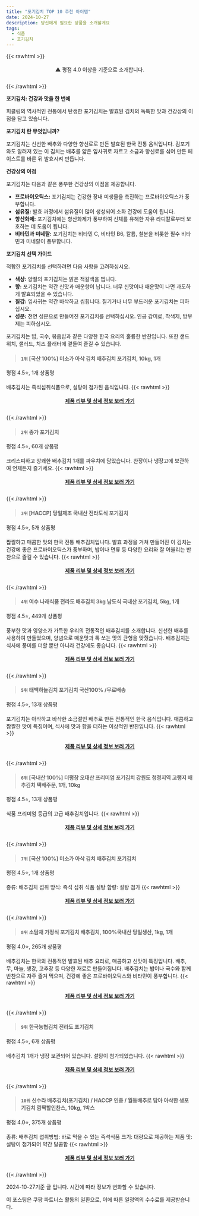 ```yaml
---
title: "포기김치 TOP 10 추천 아이템"
date: 2024-10-27
description: 당신에게 필요한 상품을 소개할게요
tags:
  - 식품
  - 포기김치
---
```

{{< rawhtml >}}<div class="toc" style="text-align: center; height: 50px; line-height: 2;">  <p>⚠️ 평점 4.0 이상을 기준으로 소개합니다.<br></p></div> {{< /rawhtml >}}

**포기김치: 건강과 맛을 한 번에**

피클링의 역사적인 전통에서 탄생한 포기김치는 발효된 김치의 독특한 맛과 건강상의 이점을 담고 있습니다.

**포기김치 란 무엇입니까?**

포기김치는 신선한 배추와 다양한 향신료로 만든 발효된 한국 전통 음식입니다. 김포기와도 알려져 있는 이 김치는 배추를 얇은 잎사귀로 자르고 소금과 향신료를 섞어 만든 페이스트를 바른 뒤 발효시켜 만듭니다.

**건강상의 이점**

포기김치는 다음과 같은 풍부한 건강상의 이점을 제공합니다.

* **프로바이오틱스:** 포기김치는 건강한 장내 미생물을 촉진하는 프로바이오틱스가 풍부합니다.
* **섬유질:** 발효 과정에서 섬유질이 많이 생성되어 소화 건강에 도움이 됩니다.
* **항산화제:** 포기김치에는 항산화제가 풍부하여 신체를 유해한 자유 라디칼로부터 보호하는 데 도움이 됩니다.
* **비타민과 미네랄:** 포기김치는 비타민 C, 비타민 B6, 칼륨, 철분을 비롯한 필수 비타민과 미네랄이 풍부합니다.

**포기김치 선택 가이드**

적합한 포기김치를 선택하려면 다음 사항을 고려하십시오.

* **색상:** 양질의 포기김치는 밝은 적갈색을 띕니다.
* **향:** 포기김치는 약간 신맛과 매운향이 납니다. 너무 신맛이나 매운맛이 나면 과도하게 발효되었을 수 있습니다.
* **질감:** 잎사귀는 약간 바삭하고 씹힙니다. 질기거나 너무 부드러운 포기김치는 피하십시오.
* **성분:** 천연 성분으로 만들어진 포기김치를 선택하십시오. 인공 감미료, 착색제, 방부제는 피하십시오.

포기김치는 밥, 국수, 볶음밥과 같은 다양한 한국 요리의 훌륭한 반찬입니다. 또한 샌드위치, 샐러드, 치즈 플래터에 곁들여 즐길 수 있습니다.


>#### `1위` [국산 100%] 미소가 아삭 김치 배추김치 포기김치, 10kg, 1개
평점 4.5⭐, 1개 상품평

배추김치는 즉석섭취식품으로, 설탕이 첨가된 음식입니다.
{{< rawhtml >}}<div class="toc" style="text-align: center; height: 50px; line-height: 2;"><p><b><a href="https://link.coupang.com/re/AFFSDP?lptag=AF5033054&pageKey=7339220238&itemId=18859537036&vendorItemId=85834242016&traceid=V0-153-ec5eb6b296b34104&clickBeacon=80307890-9466-11ef-956c-f2cc9f21d791%7E3&requestid=20241027222222974091364863&token=31850C%7CMIXED">제품 리뷰 및 상세 정보 보러 가기</a></b><br></p> </div>{{< /rawhtml >}}

>#### `2위` 종가 포기김치
평점 4.5⭐, 60개 상품평

크리스피하고 상쾌한 배추김치 1개를 파우치에 담았습니다. 찬장이나 냉장고에 보관하여 언제든지 즐기세요.
{{< rawhtml >}}<div class="toc" style="text-align: center; height: 50px; line-height: 2;"><p><b><a href="https://link.coupang.com/re/AFFSDP?lptag=AF5033054&pageKey=188775801&itemId=539099114&vendorItemId=4409002203&traceid=V0-153-8e448be65b397850&requestid=20241027222222974091364863&token=31850C%7CMIXED">제품 리뷰 및 상세 정보 보러 가기</a></b><br></p> </div>{{< /rawhtml >}}

>#### `3위` [HACCP] 당일제조 국내산 전라도식 포기김치
평점 4.5⭐, 5개 상품평

짭짤하고 매콤한 맛의 한국 전통 배추김치입니다. 발효 과정을 거쳐 만들어진 이 김치는 건강에 좋은 프로바이오틱스가 풍부하며, 밥이나 면류 등 다양한 요리와 잘 어울리는 반찬으로 즐길 수 있습니다.
{{< rawhtml >}}<div class="toc" style="text-align: center; height: 50px; line-height: 2;"><p><b><a href="https://link.coupang.com/re/AFFSDP?lptag=AF5033054&pageKey=6504753364&itemId=23527257224&vendorItemId=85656283618&traceid=V0-153-ea081f75ca0a8050&requestid=20241027222222974091364863&token=31850C%7CMIXED">제품 리뷰 및 상세 정보 보러 가기</a></b><br></p> </div>{{< /rawhtml >}}

>#### `4위` 여수 나래식품 전라도 배추김치 3kg 남도식 국내산 포기김치, 5kg, 1개
평점 4.5⭐, 449개 상품평

풍부한 맛과 영양소가 가득한 우리의 전통적인 배추김치를 소개합니다. 신선한 배추를 사용하여 만들었으며, 양념으로 매운맛과 톡 쏘는 맛의 균형을 맞췄습니다. 배추김치는 식사에 풍미를 더할 뿐만 아니라 건강에도 좋습니다.
{{< rawhtml >}}<div class="toc" style="text-align: center; height: 50px; line-height: 2;"><p><b><a href="https://link.coupang.com/re/AFFSDP?lptag=AF5033054&pageKey=6908448698&itemId=16640702352&vendorItemId=83915088152&traceid=V0-153-022c620baddcc49a&clickBeacon=80309fa0-9466-11ef-ae3d-be50a2fd924e%7E3&requestid=20241027222222974091364863&token=31850C%7CMIXED">제품 리뷰 및 상세 정보 보러 가기</a></b><br></p> </div>{{< /rawhtml >}}

>#### `5위` 태백하늘김치  포기김치 국산100% /무료배송
평점 4.5⭐, 13개 상품평

포기김치는 아삭하고 바삭한 소금절인 배추로 만든 전통적인 한국 음식입니다. 매콤하고 짭짤한 맛이 특징이며, 식사에 맛과 향을 더하는 이상적인 반찬입니다.
{{< rawhtml >}}<div class="toc" style="text-align: center; height: 50px; line-height: 2;"><p><b><a href="https://link.coupang.com/re/AFFSDP?lptag=AF5033054&pageKey=7293023829&itemId=18644611247&vendorItemId=76468626875&traceid=V0-153-d153f9e23ffb9040&requestid=20241027222222974091364863&token=31850C%7CMIXED">제품 리뷰 및 상세 정보 보러 가기</a></b><br></p> </div>{{< /rawhtml >}}

>#### `6위` [국내산 100%] 더평창 오대산 프리미엄 포기김치 강원도 청정지역 고랭지 배추김치 택배주문, 1개, 10kg
평점 4.5⭐, 13개 상품평

식품 프리미엄 등급의 고급 배추김치입니다.
{{< rawhtml >}}<div class="toc" style="text-align: center; height: 50px; line-height: 2;"><p><b><a href="https://link.coupang.com/re/AFFSDP?lptag=AF5033054&pageKey=8316344620&itemId=24000846025&vendorItemId=91021703226&traceid=V0-153-ad52bf2f932ac2aa&clickBeacon=80309fa0-9466-11ef-bd5d-59ad93ae7fcc%7E3&requestid=20241027222222974091364863&token=31850C%7CMIXED">제품 리뷰 및 상세 정보 보러 가기</a></b><br></p> </div>{{< /rawhtml >}}

>#### `7위` [국산 100%] 미소가 아삭 김치 배추김치 포기김치
평점 4.5⭐, 1개 상품평

종류: 배추김치
섭취 방식: 즉석 섭취 식품
설탕 함량: 설탕 첨가
{{< rawhtml >}}<div class="toc" style="text-align: center; height: 50px; line-height: 2;"><p><b><a href="https://link.coupang.com/re/AFFSDP?lptag=AF5033054&pageKey=7339220238&itemId=18859537035&vendorItemId=85834241988&traceid=V0-153-ec5eb6b296b34104&requestid=20241027222222974091364863&token=31850C%7CMIXED">제품 리뷰 및 상세 정보 보러 가기</a></b><br></p> </div>{{< /rawhtml >}}

>#### `8위` 소담채 가정식 포기김치 배추김치, 100%국내산 당일생산, 1kg, 1개
평점 4.0⭐, 265개 상품평

배추김치는 한국의 전통적인 발효된 배추 요리로, 매콤하고 신맛이 특징입니다. 배추, 무, 마늘, 생강, 고추장 등 다양한 재료로 만들어집니다. 배추김치는 밥이나 국수와 함께 반찬으로 자주 즐겨 먹으며, 건강에 좋은 프로바이오틱스와 비타민이 풍부합니다.
{{< rawhtml >}}<div class="toc" style="text-align: center; height: 50px; line-height: 2;"><p><b><a href="https://link.coupang.com/re/AFFSDP?lptag=AF5033054&pageKey=7480710926&itemId=20710621604&vendorItemId=81656202581&traceid=V0-153-ddbf91b8fefbd149&clickBeacon=80309fa0-9466-11ef-b704-1569a2ae2f60%7E3&requestid=20241027222222974091364863&token=31850C%7CMIXED">제품 리뷰 및 상세 정보 보러 가기</a></b><br></p> </div>{{< /rawhtml >}}

>#### `9위` 한국농협김치 전라도 포기김치
평점 4.5⭐, 6개 상품평

배추김치 1개가 냉장 보관되어 있습니다. 설탕이 첨가되었습니다.
{{< rawhtml >}}<div class="toc" style="text-align: center; height: 50px; line-height: 2;"><p><b><a href="https://link.coupang.com/re/AFFSDP?lptag=AF5033054&pageKey=8266678238&itemId=23820608410&vendorItemId=90844334573&traceid=V0-153-54bc9a206fa74ff0&requestid=20241027222222974091364863&token=31850C%7CMIXED">제품 리뷰 및 상세 정보 보러 가기</a></b><br></p> </div>{{< /rawhtml >}}

>#### `10위` 신수라 배추김치(포기김치) / HACCP 인증 / 월동배추로 담아 아삭한 생포기김치 깜짝할인찬스, 10kg, 1박스
평점 4.0⭐, 375개 상품평

종류: 배추김치
섭취방법: 바로 먹을 수 있는 즉석식품
크기: 대량으로 제공하는 제품
맛: 설탕이 첨가되어 약간 달콤함
{{< rawhtml >}}<div class="toc" style="text-align: center; height: 50px; line-height: 2;"><p><b><a href="https://link.coupang.com/re/AFFSDP?lptag=AF5033054&pageKey=7797823560&itemId=21111631579&vendorItemId=87792139071&traceid=V0-153-f8a053ada7512e16&clickBeacon=80309fa0-9466-11ef-a33f-41b9acead863%7E3&requestid=20241027222222974091364863&token=31850C%7CMIXED">제품 리뷰 및 상세 정보 보러 가기</a></b><br></p> </div>{{< /rawhtml >}}


2024-10-27기준 글 입니다.
시간에 따라 정보가 변화할 수 있습니다.

이 포스팅은 쿠팡 파트너스 활동의 일환으로, 이에 따른 일정액의 수수료를 제공받습니다.